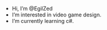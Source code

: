 - Hi, I’m @EgilZed
- I’m interested in video game design.
- I’m currently learning c#.


<!---
EgilZed/EgilZed is a ✨ special ✨ repository because its `README.md` (this file) appears on your GitHub profile.
You can click the Preview link to take a look at your changes.
--->
